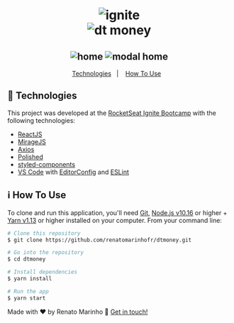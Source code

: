 <h1 align="center">
    <img alt="ignite" src="https://user-images.githubusercontent.com/75874462/130372611-22fdf443-c5c5-4dda-b47b-204a50efbb5a.jpg" /><br>
    <img alt="dt money" src="https://user-images.githubusercontent.com/75874462/130372774-cc1401f6-282f-47ff-a9ac-97bd1916cc87.png" />    
</h1>

<h2 align="center">
    <img alt="home" src="https://user-images.githubusercontent.com/75874462/130372853-284c07c6-c577-4978-9f5f-41639837f85f.png" />
    <img alt="modal home" src="https://user-images.githubusercontent.com/75874462/130372856-89c860cb-068c-4cf9-b595-5a9e505b624f.png" />    
</h2>


<p align="center">
  <a href="#rocket-technologies">Technologies</a>&nbsp;&nbsp;&nbsp;|&nbsp;&nbsp;&nbsp;
  <a href="#information_source-how-to-use">How To Use</a>&nbsp;&nbsp;&nbsp;
</p>


## :rocket: Technologies

This project was developed at the [RocketSeat Ignite Bootcamp](https://rocketseat.com.br/ignite) with the following technologies:

-  [ReactJS](https://reactjs.org/)
-  [MirageJS](https://miragejs.com/)
-  [Axios](https://github.com/axios/axios)
-  [Polished](https://polished.js.org/)
-  [styled-components](https://www.styled-components.com/)
-  [VS Code][vc] with [EditorConfig][vceditconfig] and [ESLint][vceslint]

## :information_source: How To Use

To clone and run this application, you'll need [Git](https://git-scm.com), [Node.js v10.16][nodejs] or higher + [Yarn v1.13][yarn] or higher installed on your computer. From your command line:

```bash
# Clone this repository
$ git clone https://github.com/renatomarinhofr/dtmoney.git

# Go into the repository
$ cd dtmoney

# Install dependencies
$ yarn install

# Run the app
$ yarn start
```

Made with ♥ by Renato Marinho :wave: [Get in touch!](https://www.linkedin.com/in/renato-marinho-freitas/)

[nodejs]: https://nodejs.org/
[yarn]: https://yarnpkg.com/
[vc]: https://code.visualstudio.com/
[vceditconfig]: https://marketplace.visualstudio.com/items?itemName=EditorConfig.EditorConfig
[vceslint]: https://marketplace.visualstudio.com/items?itemName=dbaeumer.vscode-eslint
